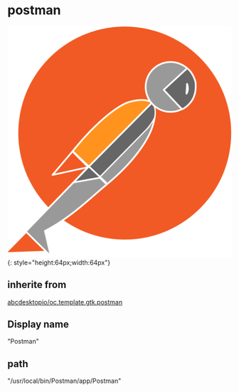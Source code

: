# postman
![postman.svg](/applications/icons/postman.svg){: style="height:64px;width:64px"}
## inherite from
[abcdesktopio/oc.template.gtk.postman](abcdesktopio/oc.template.gtk.postman.md)
## Display name
"Postman"
## path
"/usr/local/bin/Postman/app/Postman"
